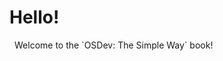 # Hello!
<div>
  <i class="fa-brands fa-linux left" style="margin-right: 8px;"></i> 
  <p style="display: inline;">Welcome to the `OSDev: The Simple Way` book!</p>
</div>
